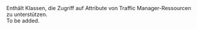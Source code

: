 <Namespace Name="Microsoft.Azure.Management.TrafficManager.Models">
  <Docs>
    <summary>Enthält Klassen, die Zugriff auf Attribute von Traffic Manager-Ressourcen zu unterstützen.</summary> 
    <remarks>To be added.</remarks>
  </Docs>
</Namespace>

